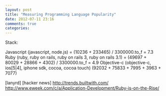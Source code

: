 ```yaml
---
layout: post
title: "Measuring Programming Language Popularity"
date: 2012-07-11 23:16
comments: true
categories: 
---
```



Stack:

Javascript (javascript, node.js) = (10236 + 233465) / 3300000.to_f = 7.3
Ruby (ruby, ruby on rails, ruby on rails 3, ruby on rails 3.1) = (49697 + 80029 + 28866 + 4302) / 3300000.to_f = 4.9
Objective-c (objective-c, ios[5|4], iphone sdk, cocoa, cocoa touch) (92032 + 75833 + 7995 + 3963 + 7077)


[TIOBE]: http://www.tiobe.com/index.php/content/paperinfo/tpci/index.html
[GH]: https://github.com/languages "GitHub Languages"
[STACK]: http://stackoverflow.com/tags
[QUORY]: http://www.quora.com/
[OREILLY]: http://shop.oreilly.com/product/0636920026389.do
[AMAZON]: http://www.amazon.com/s/ref=nb_sb_ss_c_0_18?url=search-alias%3Dstripbooks&field-keywords=iphone+programming&sprefix=iPhone+Programming%2Caps%2C195
[GOOG]: http://code.google.com/
[SOC]: http://code.google.com/soc/
[lanyrd]
[hacker news]
http://trends.builtwith.com/
http://www.eweek.com/c/a/Application-Development/Ruby-is-on-the-Rise/